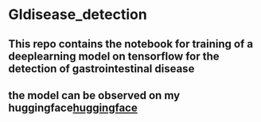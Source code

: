 # GIdisease_detection
## This repo contains the notebook for training of a deeplearning model on tensorflow for the detection of gastrointestinal disease 
## the model can be observed on my huggingface[huggingface](https://huggingface.co/spaces/TheRoyalKuvera/GIDiseasesDetection)
